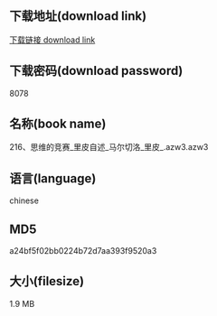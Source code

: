 ## 下载地址(download link)
[下载链接 download link](https://voluble-croquembouche-d321dc.netlify.app/?s=216%E3%80%81%E6%80%9D%E7%BB%B4%E7%9A%84%E7%AB%9E%E8%B5%9B_%E9%87%8C%E7%9A%AE%E8%87%AA%E8%BF%B0_%E9%A9%AC%E5%B0%94%E5%88%87%E6%B4%9B_%E9%87%8C%E7%9A%AE_.azw3)

## 下载密码(download password)
8078

## 名称(book name)
216、思维的竞赛_里皮自述_马尔切洛_里皮_.azw3.azw3

## 语言(language)
chinese

## MD5
a24bf5f02bb0224b72d7aa393f9520a3

## 大小(filesize)
1.9 MB

